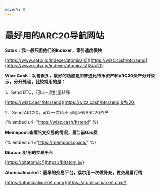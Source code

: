 ```yaml
---
coverY: 0
---
```


# 最好用的ARC20导航网站

**Satsx：我一般只用他们的Indexer，索引速度很快**

[https://www.satsx.io/indexer/atomicals]([https://wizz.cash/btc/send](https://www.satsx.io/indexer/atomicals))&#x20;

**Wizz Cash：功能很多，最好的功能是把普通比特币资产和ARC20资产分开显示，分开处理，比较常用的是：**

1、Send BTC，可以一次批量转账

[https://wizz.cash/btc/send](https://wizz.cash/btc/send)&#x20;

2、Send ARC20，可以一次给不同地址转ARC20资产

{% embed url="https://wizz.cash/ft/send" %}

**Memepool:查看铭文交易的情况，看当前Gas费**

{% embed url="https://mempool.space/" %}

**Bitatom:好用的交易平台**

[https://bitatom.io/](https://bitatom.io/)



**Atomicalmarket：最早的交易平台，偶尔用一次做补充，做交易看行情**

[https://atomicalmarket.com/](https://atomicalmarket.com/)
